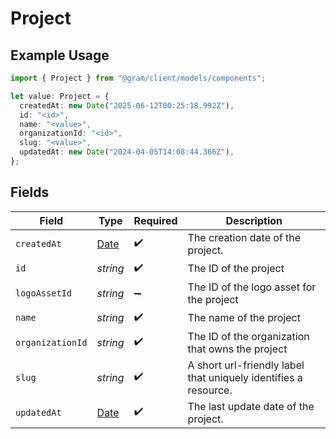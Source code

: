 # Project

## Example Usage

```typescript
import { Project } from "@gram/client/models/components";

let value: Project = {
  createdAt: new Date("2025-06-12T00:25:18.992Z"),
  id: "<id>",
  name: "<value>",
  organizationId: "<id>",
  slug: "<value>",
  updatedAt: new Date("2024-04-05T14:08:44.366Z"),
};
```

## Fields

| Field                                                                                         | Type                                                                                          | Required                                                                                      | Description                                                                                   |
| --------------------------------------------------------------------------------------------- | --------------------------------------------------------------------------------------------- | --------------------------------------------------------------------------------------------- | --------------------------------------------------------------------------------------------- |
| `createdAt`                                                                                   | [Date](https://developer.mozilla.org/en-US/docs/Web/JavaScript/Reference/Global_Objects/Date) | :heavy_check_mark:                                                                            | The creation date of the project.                                                             |
| `id`                                                                                          | *string*                                                                                      | :heavy_check_mark:                                                                            | The ID of the project                                                                         |
| `logoAssetId`                                                                                 | *string*                                                                                      | :heavy_minus_sign:                                                                            | The ID of the logo asset for the project                                                      |
| `name`                                                                                        | *string*                                                                                      | :heavy_check_mark:                                                                            | The name of the project                                                                       |
| `organizationId`                                                                              | *string*                                                                                      | :heavy_check_mark:                                                                            | The ID of the organization that owns the project                                              |
| `slug`                                                                                        | *string*                                                                                      | :heavy_check_mark:                                                                            | A short url-friendly label that uniquely identifies a resource.                               |
| `updatedAt`                                                                                   | [Date](https://developer.mozilla.org/en-US/docs/Web/JavaScript/Reference/Global_Objects/Date) | :heavy_check_mark:                                                                            | The last update date of the project.                                                          |